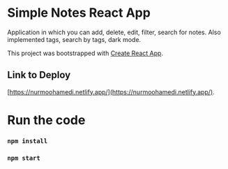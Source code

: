 # Simple Notes React App

Application in which you can add, delete, edit, filter, search for notes. Also implemented tags, search by tags, dark mode.

This project was bootstrapped with [Create React App](https://github.com/facebook/create-react-app).

## Link to Deploy

[https://nurmoohamedi.netlify.app/](https://nurmoohamedi.netlify.app/).

# Run the code
### `npm install`
### `npm start`


